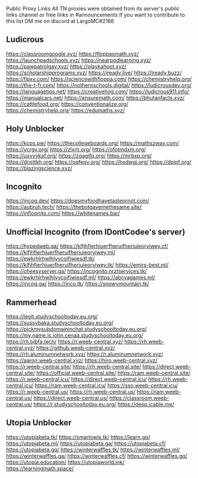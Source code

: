 Public Proxy Links
All TN proxies were obtained from its server's public links channel or free links in #announcements
If you want to contribute to this list DM me on discord at LargoMC#2186
## Ludicrous
https://classroomgoogle.xyz/ https://floppasmath.xyz/ https://launchpadschools.xyz/ https://nearpodlearning.xyz/ https://pawpatrolgay.xyz/ https://playkahoot.xyz/ https://scholarshipprograms.xyz/ https://iready.live/ https://iready.buzz/ https://flpxy.com/ https://sciencewithfloppa.com/ https://chemistryhelp.org/ https://the-t-fr.com/ https://nothernschools.digital/ https://ludicrousdev.org/ https://languagetips.net/ https://creativehog.com/ https://ludicrous911.info/ https://manualcars.net/ https://ensuremath.com/ https://bhutanfacts.xyz/ https://cattlefood.org/ https://conventionalize.org/ https://chemistryhelp.org/ https://edumaths.xyz/
## Holy Unblocker
https://kcps.pw/ https://thecollegeboards.org/ https://mathszway.com/ https://ycrgv.org/ https://zlxrlr.org/ https://ofotmdxm.org/ https://uxvvykaf.org/ https://zqagifq.org/ https://mrbxp.org/ https://dnsttkh.org/ https://oqfeqv.org/ https://hsdwgj.org/ https://dpipf.org/ https://blazingscience.xyz/
## Incognito
https://incog.dev/ https://doesmyfoodhavetasteornot.com/ https://aubruh.tech/ https://thebotgavemethesame.site/ https://inflopnito.com/ https://whitenames.bar/
## Unofficial Incognito (from IDontCodee's server)
https://hypedweb.ga/ https://klfjhfierhiuerfheruifheriuieoryiwey.cf/ https://klfjhfierhiuerfheruifheriuieoryiwey.ml/ https://ewkrhlrhwlhlyycoifiwiesdf.tk/ https://klfjhfierhiuerfheruifheriuieoryiwey.tk/ https://emirs-best.ml/ https://cheesyserver.ga/ https://incognito.nrztservices.tk/ https://ewkrhlrhwlhlyycoifiwiesdf.ml/ https://abcyagames.ml/ https://incog.ga/ https://inco.tk/ https://snowymountain.tk/
## Rammerhead
https://legit.studyschooltoday.eu.org/ https://sussybaka.studyschooltoday.eu.org/ https://pickmysubdomaininchat.studyschooltoday.eu.org/ https://my.name.is.john.cenaa.studyschooltoday.eu.org/ https://rh.bjbfa.tech/ https://r.weeb-central.xyz/ https://rh.weeb-central.xyz/ https://github.weeb-central.xyz/ https://rh.aluminumnetwork.xyz/ https://r.aluminumnetwork.xyz/ https://aaron.weeb-central.xyz/ https://hiro.weeb-central.xyz/ https://r.weeb-central.site/ https://rh.weeb-central.site/ https://direct.weeb-central.site/ https://official.weeb-central.site/ https://ram.weeb-central.site/ https://r.weeb-central.icu/ https://direct.weeb-central.icu/ https://rh.weeb-central.icu/ https://ram.weeb-central.icu/ https://sso.weeb-central.icu/ https://r.weeb-central.us/ https://rh.weeb-central.us/ https://ram.weeb-central.us/ https://direct.weeb-central.us/ https://classroom.weeb-central.us/ https://r.studyschooltoday.eu.org/ https://desp.icable.me/
## Utopia Unblocker
https://utopiabeta.tk/ https://smartowls.tk/ https://learn.gq/ https://utopiabeta.ml/ https://utopiabeta.ga/ https://utopiabeta.cf/ https://utopiabeta.gq/ https://winterwaffles.tk/ https://winterwaffles.ml/ https://winterwaffles.ga/ https://winterwaffles.cf/ https://winterwaffles.gq/ https://utopia.education/ https://utopiaworld.ink/ https://learningmath.space/
